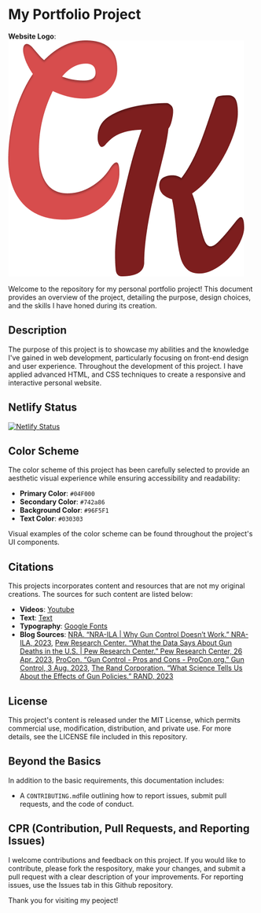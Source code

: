 # My Portfolio Project

**Website Logo**: 
![Logo](img/CK_Logo.png)

Welcome to the repository for my personal portfolio project! This document provides an overview of the project, detailing the purpose, design choices, and the skills I have honed during its creation.

## Description

The purpose of this project is to showcase my abilities and the knowledge I've gained in web development, particularly focusing on front-end design and user experience. Throughout the development of this project. I have applied advanced HTML, and CSS techniques to create a responsive and interactive personal website.

## Netlify Status

[![Netlify Status](https://api.netlify.com/api/v1/badges/720bd0eb-ed15-41d2-84b4-d1131d8ff4b2/deploy-status?branch=dev)](https://app.netlify.com/sites/about-me-offline4/deploys)

## Color Scheme

The color scheme of this project has been carefully selected to provide an aesthetic visual experience while ensuring  accessibility and readability:

- **Primary Color**: `#04F000`
- **Secondary Color**: `#742a86` 
- **Background Color**: `#96F5F1` 
- **Text Color**: `#030303` 

Visual examples of the color scheme can be found throughout the project's UI components.

## Citations

This projects incorporates content and resources that are not my original creations. The sources for such content are listed below:

- **Videos**: [Youtube](https://www.youtube.com/watch?v=dQw4w9WgXcQ&ab_channel=RickAstley)
- **Text**: [Text]()
- **Typography**: [Google Fonts]()
- **Blog Sources**: [NRA. “NRA-ILA | Why Gun Control Doesn’t Work.” NRA-ILA, 2023](https://www.nraila.org/why-gun-control-doesn-t-work), [Pew Research Center. “What the Data Says About Gun Deaths in the U.S. | Pew Research Center.” Pew Research Center, 26 Apr. 2023](https://www.pewresearch.org/short-reads/2023/04/26/what-the-data-says-about-gun-deaths-in-the-u-s), [ProCon. “Gun Control - Pros and Cons - ProCon.org.” Gun Control, 3 Aug. 2023](https://gun-control.procon.org), [The Rand Corporation. “What Science Tells Us About the Effects of Gun Policies.” RAND, 2023](https://www.rand.org/research/gun-policy/key-findings/what-science-tells-us-about-the-effects-of-gun-policies.html)

## License

This project's content is released under the MIT License, which permits commercial use, modification, distribution, and private use. For more details, see the LICENSE file included in this repository.

## Beyond the Basics

In addition to the basic requirements, this documentation includes:
- A `CONTRIBUTING.md`file outlining how to report issues, submit pull requests, and the code of conduct.

## CPR (Contribution, Pull Requests, and Reporting Issues)

I welcome contributions and feedback on this project. If you would like to contribute, please fork the respository, make your changes, and submit a pull request with a clear description of your improvements. For reporting issues, use the Issues tab in this Github repository.

Thank you for visiting my peoject!